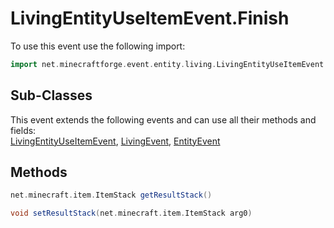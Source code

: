 # LivingEntityUseItemEvent.Finish

To use this event use the following import:
```groovy
import net.minecraftforge.event.entity.living.LivingEntityUseItemEvent.Finish
```

## Sub-Classes
This event extends the following events and can use all their methods and fields: <br>
[LivingEntityUseItemEvent](living_entity_use_item_event.md), [LivingEvent](living_event.md), [EntityEvent](entity_event.md)

## Methods
```groovy
net.minecraft.item.ItemStack getResultStack()
```

```groovy
void setResultStack(net.minecraft.item.ItemStack arg0)
```

